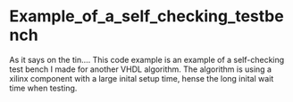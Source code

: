# Example_of_a_self_checking_testbench
As it says on the tin....
This code example is an example of a self-checking test bench I made for another VHDL algorithm.
The algorithm is using a xilinx component with a large inital setup time, hense the long inital wait time when testing. 

